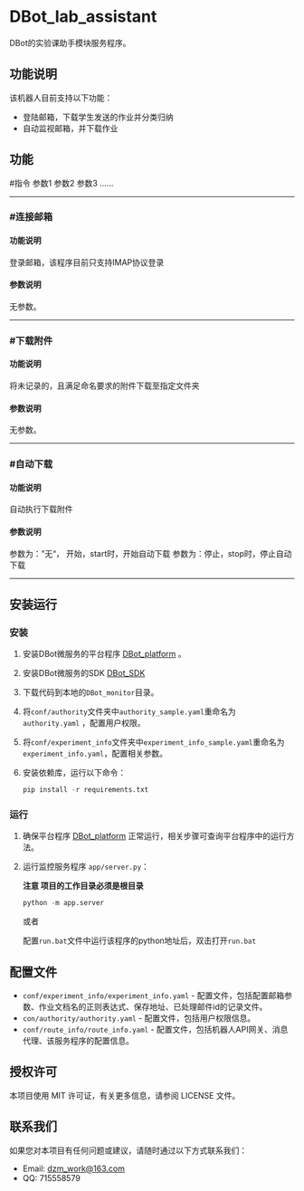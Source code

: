 # DBot_lab_assistant

DBot的实验课助手模块服务程序。

## 功能说明

该机器人目前支持以下功能：
- 登陆邮箱，下载学生发送的作业并分类归纳
- 自动监视邮箱，并下载作业

## 功能

#指令 参数1 参数2 参数3 ......

---

### #连接邮箱

#### 功能说明

登录邮箱，该程序目前只支持IMAP协议登录

#### 参数说明

无参数。

---

### #下载附件

#### 功能说明

将未记录的，且满足命名要求的附件下载至指定文件夹

#### 参数说明

无参数。

---

### #自动下载

#### 功能说明

自动执行下载附件

#### 参数说明

参数为：”无“， 开始，start时，开始自动下载
参数为：停止，stop时，停止自动下载

---

## 安装运行

### 安装

1. 安装DBot微服务的平台程序 [DBot_platform](https://github.com/dzming-git/DBot_platform) 。

1. 安装DBot微服务的SDK [DBot_SDK](https://github.com/dzming-git/DBot_SDK)

2. 下载代码到本地的`DBot_monitor`目录。

3. 将`conf/authority`文件夹中`authority_sample.yaml`重命名为 `authority.yaml` ，配置用户权限。

4. 将`conf/experiment_info`文件夹中`experiment_info_sample.yaml`重命名为 `experiment_info.yaml`，配置相关参数。

5. 安装依赖库，运行以下命令：

   ``` python
   pip install -r requirements.txt
   ```

### 运行

1. 确保平台程序 [DBot_platform](https://github.com/dzming-git/DBot_platform)  正常运行，相关步骤可查询平台程序中的运行方法。

2. 运行监控服务程序 `app/server.py`：

   **注意 项目的工作目录必须是根目录**

   ``` python
   python -m app.server
   ```
   或者
   
   配置`run.bat`文件中运行该程序的python地址后，双击打开`run.bat`

## 配置文件

- `conf/experiment_info/experiment_info.yaml` - 配置文件，包括配置邮箱参数、作业文档名的正则表达式、保存地址、已处理邮件id的记录文件。
- `con/authority/authority.yaml` - 配置文件，包括用户权限信息。
- `conf/route_info/route_info.yaml` - 配置文件，包括机器人API网关、消息代理、该服务程序的配置信息。

## 授权许可

本项目使用 MIT 许可证，有关更多信息，请参阅 LICENSE 文件。

## 联系我们

如果您对本项目有任何问题或建议，请随时通过以下方式联系我们：

- Email: dzm_work@163.com
- QQ: 715558579
